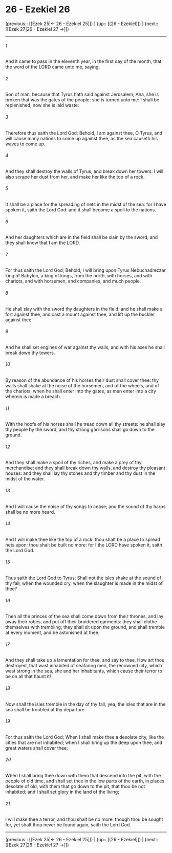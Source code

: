 # 26 - Ezekiel 26

(previous:: [[Ezek 25|← 26 - Ezekiel 25]]) | (up:: [[26 - Ezekiel]]) | (next:: [[Ezek 27|26 - Ezekiel 27 →]])

***


###### 1 
And it came to pass in the eleventh year, in the first day of the month, that the word of the LORD came unto me, saying, 

###### 2 
Son of man, because that Tyrus hath said against Jerusalem, Aha, she is broken that was the gates of the people: she is turned unto me: I shall be replenished, now she is laid waste: 

###### 3 
Therefore thus saith the Lord God; Behold, I am against thee, O Tyrus, and will cause many nations to come up against thee, as the sea causeth his waves to come up. 

###### 4 
And they shall destroy the walls of Tyrus, and break down her towers: I will also scrape her dust from her, and make her like the top of a rock. 

###### 5 
It shall be a place for the spreading of nets in the midst of the sea: for I have spoken it, saith the Lord God: and it shall become a spoil to the nations. 

###### 6 
And her daughters which are in the field shall be slain by the sword; and they shall know that I am the LORD. 

###### 7 
For thus saith the Lord God; Behold, I will bring upon Tyrus Nebuchadrezzar king of Babylon, a king of kings, from the north, with horses, and with chariots, and with horsemen, and companies, and much people. 

###### 8 
He shall slay with the sword thy daughters in the field: and he shall make a fort against thee, and cast a mount against thee, and lift up the buckler against thee. 

###### 9 
And he shall set engines of war against thy walls, and with his axes he shall break down thy towers. 

###### 10 
By reason of the abundance of his horses their dust shall cover thee: thy walls shall shake at the noise of the horsemen, and of the wheels, and of the chariots, when he shall enter into thy gates, as men enter into a city wherein is made a breach. 

###### 11 
With the hoofs of his horses shall he tread down all thy streets: he shall slay thy people by the sword, and thy strong garrisons shall go down to the ground. 

###### 12 
And they shall make a spoil of thy riches, and make a prey of thy merchandise: and they shall break down thy walls, and destroy thy pleasant houses: and they shall lay thy stones and thy timber and thy dust in the midst of the water. 

###### 13 
And I will cause the noise of thy songs to cease; and the sound of thy harps shall be no more heard. 

###### 14 
And I will make thee like the top of a rock: thou shalt be a place to spread nets upon; thou shalt be built no more: for I the LORD have spoken it, saith the Lord God. 

###### 15 
Thus saith the Lord God to Tyrus; Shall not the isles shake at the sound of thy fall, when the wounded cry, when the slaughter is made in the midst of thee? 

###### 16 
Then all the princes of the sea shall come down from their thrones, and lay away their robes, and put off their broidered garments: they shall clothe themselves with trembling; they shall sit upon the ground, and shall tremble at every moment, and be astonished at thee. 

###### 17 
And they shall take up a lamentation for thee, and say to thee, How art thou destroyed, that wast inhabited of seafaring men, the renowned city, which wast strong in the sea, she and her inhabitants, which cause their terror to be on all that haunt it! 

###### 18 
Now shall the isles tremble in the day of thy fall; yea, the isles that are in the sea shall be troubled at thy departure. 

###### 19 
For thus saith the Lord God; When I shall make thee a desolate city, like the cities that are not inhabited; when I shall bring up the deep upon thee, and great waters shall cover thee; 

###### 20 
When I shall bring thee down with them that descend into the pit, with the people of old time, and shall set thee in the low parts of the earth, in places desolate of old, with them that go down to the pit, that thou be not inhabited; and I shall set glory in the land of the living; 

###### 21 
I will make thee a terror, and thou shalt be no more: though thou be sought for, yet shalt thou never be found again, saith the Lord God.

***

(previous:: [[Ezek 25|← 26 - Ezekiel 25]]) | (up:: [[26 - Ezekiel]]) | (next:: [[Ezek 27|26 - Ezekiel 27 →]])
